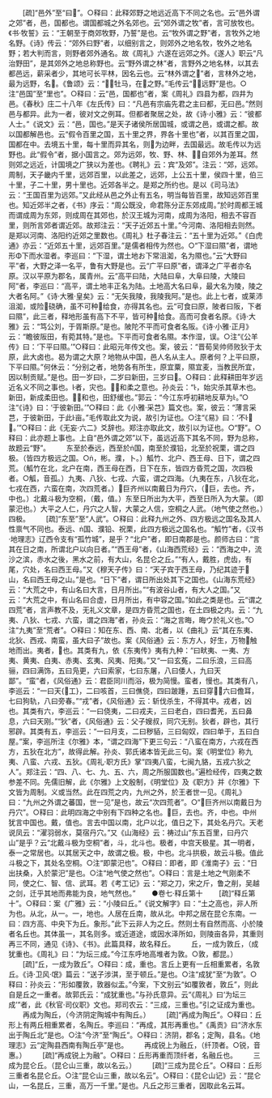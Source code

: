<!-- { "loadSidebar": true } -->
　　[疏]“邑外”至“曰”。○释曰：此释郊野之地远近高下不同之名也。云“邑外谓之郊”者，邑，国都也。谓国都城之外名郊也。云“郊外谓之牧”者，言可放牧也。《书·牧誓》云：“王朝至于商郊牧野，乃誓”是也。云“牧外谓之野”者，言牧外之地名野。《诗》传云：“郊外曰野”者，以细别言之，则郊外之地名牧，牧外之地名野；若大判而言，则野者郊外通名。故《周礼》六遂在远郊之外。《遂人》职云“凡治野田”，是其郊外之地总称野也。云“野外谓之林”者，言野外之地名林，以其去都邑远，薪采者少，其地可长平林，因名云也。云“林外谓之”者，言林外之地，最为远野，名。《鲁颂》云：“牡马，在之野。”毛传云“，远野”是也。○注“邑国”至“里也”。○释曰：云“邑，国都也”者，案《周礼》四县为都，四井为邑。《春秋》庄二十八年《左氏传》曰：“凡邑有宗庙先君之主曰都，无曰邑。”然则邑与都异。此为一者，彼对文之例耳。但都者聚居之处，故《诗·小雅》云：“彼都人士。”《说文》云：“邑，国也。”是天子诸侯所居国城，或谓之邑，或谓之都。故以国都解邑也。云“假令百里之国，五十里之界，界各十里也”者，以其百里之国，国都在中。去境五十里，每十里而异其名，则为边畔，去国最远。故毛传以为远野也。此“假令”者，据小国言之。郊为远郊，牧、野、林、，自郊外为差耳。然则郊之远近，计国境之广狭以为差也。《聘礼》云：宾“及郊”。注云：“郊，远郊。周制，天子畿内千里，远郊百里，以此差之，远郊，上公五十里，侯四十里，伯三十里，子二十里，男十里也。近郊各半之。是郑之所约也。是以《司马法》云：“王国百里为远郊。”又此经从邑之外止有五名，明当每皆百里，故知远郊百里也。知近郊半之者，《书》序云：“周公既没，命君陈分正东郊成周。”於时周都王城而谓成周为东郊，则成周在其郊也，於汉王城为河南，成周为洛阳，相去不容百里，则所言郊者谓近郊。故郑注云：“天子近郊五十里。”今河南、洛阳相去则然。是郑以河南、洛阳约近郊之里数也。《周礼》杜子春注云：“五十里为近郊。”《白虎通》亦云：“近郊五十里，远郊百里。”是儒者相传为然也。○“下湿曰隰”者，谓地形Φ下而水湿者。李巡曰：“下湿，谓土地お下常沮洳，名为隰也。”云“大野曰平”者，大野之泽一名平，鲁有大野是也。云“广平曰原”者，谓泽之广平者亦名原。汉以平原为郡名，属青州。云“高平曰陆，大陆曰阜，大阜曰陵，大陵曰阿”者，李巡曰：“高平，谓土地丰正名为陆。土地高大名曰阜，最大名为陵，陵之大者名阿。”《诗·大雅·皇矣》云：“无矢我陵，我陵我阿。”是也。此上七者，或莱沛沮洳，或险硗确，虽不可种给食，亦得其名也。云“可食曰原，陂者曰阪，下者曰隰”，此三者，释地形虽有高下不平，皆可种给食。高而可食者名原。《诗·大雅》云：“笃公刘，于胥斯原。”是也。陂陀不平而可食者名阪。《诗·小雅·正月》云：“瞻彼阪田，有菀其特。”是也。下平而可食者名隰。本作湿，误。○注“《公羊传》曰：‘下平曰隰。’”○释曰：此昭元年传文也。案，彼云：“晋荀吴帅师败狄于太原，此大卤也。曷为谓之大原？地物从中国，邑人名从主人。原者何？上平曰原，下平曰隰。”何休云：“分别之者，地势各有所生，原宜粟，隰宜麦，当教民所宜，因以制贡赋。”是也。田一岁曰，二岁曰新田，三岁曰。○释曰：此释耕田年岁远近名义不同之事也。者，灾也。，和柔之意也。孙炎云：“，始灾杀其草木也。新田，新成柔田也。，和也，田舒缓也。”郭云：“今江东呼初耕地反草为。”○注“《诗》曰：‘于彼新田。’”○释曰：此《小雅·采芑》篇文也。案，彼云：“薄言采芑，于彼新田，于此亩。”毛传取此文为说，故引为证也。○注“《易》曰：‘不，。’”○释曰：此《无妄·六二》爻辞也。郑注亦取此文，故引以为证也。○“野”。○释曰：此亦题上事也。上自“邑外谓之郊”以下，虽远近高下其名不同，野为总称，故题云“野”。
　　东至於泰远，西至於国，南至於濮铅，北至於祝栗，谓之四极。（皆四方极远之国。○，彬。濮，卜。）觚竹、北户、西王母、日下，谓之四荒。（觚竹在北，北户在南，西王母在西，日下在东，皆四方昏荒之国，次四极者。○觚，音孤。）九夷、八狄、七戎、六蛮，谓之四海。（九夷在东，八狄在北，七戎在西，六蛮在南，次四荒者。）巨齐州以南戴日为丹穴，（巨，去也。齐，中也。）北戴斗极为空桐，（戴，值。）东至日所出为大平，西至日所入为大蒙。（即蒙汜也。）大平之人仁，丹穴之人智，大蒙之人信，空桐之人武。（地气使之然也。）四极。
　　[疏]“东至”至“人武”。○释曰：此释九州之外、四方极远之国名及其人性禀气不同也。泰远、国、濮铅、祝栗，此四方极远之国名也。“觚竹”者，《汉书·地理志》辽西令支有“孤竹城”，是乎？“北户”者，即日南郡是也。颜师古曰：“言其在日之南，所谓北户以向日者。”“西王母”者，《山海西荒经》云：“西海之中，流沙之滨，赤水之後，黑水之前，有大山，名昆仑之丘。”“有人，戴胜，虎齿，有尾，穴处，名曰西王母。”又《穆天子传》曰：“天子宾于西王母，乃纪其迹于山，名曰西王母之山。”是也。“日下”者，谓日所出处其下之国也。《山海东荒经》云：“大荒之中，有山名曰大言，日月所出。”“有波谷山者，有大人之国。”又云：“大荒之中，有山名曰合虚，日月所出，有中容之国。”如此之类是也。云“谓之四荒”者，言声教不及，无礼义文章，是四方昏荒之国也，在土四极之内。云：“九夷、八狄、七戎、六蛮，谓之四海”者，孙炎云：“海之言晦，晦ウ於礼义也。”○注“九夷”至“荒者”。○释曰：知在东、西、南、北者，以《曲礼》云“其在东夷、北狄、西戎、南蛮，虽大曰子”故也。案《风俗通》云：东方人，好生，万物触地而出。夷者，也。其类有九，依《东夷传》夷有九种：“曰畎夷、一夷、方夷、黄夷、白夷、赤夷、玄夷、风夷、阳夷。”又“一曰玄菟，二曰乐浪，三曰高骊，四曰满饰，五曰凫更，六曰索家，七曰东屠，八曰倭人，九曰天鄙”。“蛮”者，《风俗通》云：君臣同川而浴，极为简慢。蛮者，慢也。其类有八，李巡云：“一曰天{工}，二曰咳首，三曰僬侥，四曰跛踵，五曰穿，六曰儋耳，七曰狗轨，八曰旁春。”“戎”者，《风俗通》云：斩伐杀生，不得其中。戎者，凶也。其类有六，李巡云：“一曰侥夷，二曰戎夫，三曰老白，四曰耆羌，五曰鼻息，六曰天刚。”“狄”者，《风俗通》云：父子嫂叔，同穴无别。狄者，辟也，其行邪辟。其类有五，李巡云：“一曰月支，二曰秽貊，三曰匈奴，四曰单于，五曰白屋。”案，李巡所注《尔雅》本，“谓之四海”下更三句云：“八蛮在南方，六戎在西方，五狄在北方”，故得此解。孙炎、郭氏诸本皆无此三句。案《明堂位》称九夷、八蛮、六戎、五狄。《周礼·职方氏》掌“四夷八蛮，七闽九貉，五戎六狄之人”。郑注云：“四、八、七、九、五、六，周之所服国数也。”遍检经传，四夷之数参差不同。先儒旧解，此《尔雅》上文殷制，《明堂位》及《职方》并《尔雅》下文皆为周制。义或当然。此在四荒之内，九州之外，於王者世一见。《周礼》曰：“九州之外谓之蕃国，世一见”是也，故云“次四荒者”。○“巨齐州以南戴日为丹穴”。○释曰：此明四海之中别有下四种之名也。巨，去也。齐，中也。中州犹言中国也。戴，值也。言去中国以南，北户以北，值日之下，其处名丹穴。天老说凤云：“濯羽弱水，莫宿丹穴。”又《山海经》云：祷过山“东五百里，曰丹穴山”是乎？云“北戴斗极为空桐”者，斗，北斗也。极者，中宫天极星。其一明者，泰一之常居也。以其居天之中，故谓之极。极，中也。北斗拱极，故云斗极。值此斗极之下，其处名空桐。○注“即蒙汜也”。○释曰：即者，即《淮南子》云：“日出扶桑，入於蒙汜”是也。○注“地气使之然也”。○释曰：言是土地之气刚柔不同，使之仁、智、信、武耳。若《考工记》云：“郑之刀，宋之斤，鲁之削，吴越之剑，迁乎其地而弗能为良，地气然也。”
　　●卷七·释丘第十
　　[疏]“释丘第十”。○释曰：案《广雅》云：“小陵曰丘。”《说文解字》曰：“土之高也，非人所为也。从北，从一。一，地也。人居在丘南，故从北。中邦之居在昆仑东南。一曰：四方高、中央下为丘。象形。”此下云非人为之丘。然则土有自然而高、小於陵者名丘也。其体虽一，其名则多。或近道途，或因水泽所如，则陵亩各异，其重则再三不同，通见《诗》、《书》。此篇具释，故名释丘。
　　丘，一成为敦丘，（成犹重也。《周礼》曰：“为坛三成。”今江东呼地高堆者为敦。○敦，都昆。）
　　[疏]“丘，一成为敦丘”。○释曰：成，重也。言丘上更有一丘相重累者，名敦丘。《诗·卫风·氓》篇云：“送子涉淇，至于顿丘。”是也。○注“成犹”至“为敦”。○释曰：孙炎云：“形如覆敦，敦器似盂。”今案，下文别云“如覆敦者，敦丘”，则此自是丘之一重者。故郭氏云：“成犹重也。”与孙氏意异。云“《周礼》曰‘为坛三成’”者，此《秋官·司仪职》文也。郑司农云：“三成，三重也。”引之证成为重也。
　　再成为陶丘，（今济阴定陶城中有陶丘。）
　　[疏]“再成为陶丘”。○释曰：丘形上有两丘相重累者，名陶丘。李巡曰：“再成，其形再重也。”《禹贡》曰“济水东出于陶丘北”是也。○注“今济”至“陶丘”。○释曰：济阴，郡名；定陶，县名。《地理志》云“定陶县西南有陶丘亭”是也。
　　再成锐上为融丘，（纤顶者。○锐，音惠。）
　　[疏]“再成锐上为融”。○释曰：丘形再重而顶纤者，名融丘也。
　　三成为昆仑丘。（昆仑山三重，故以名云。）
　　[疏]“三成为昆仑丘”。○释曰：丘形三重者名昆仑丘。○注“昆仑山三重，故以名云”。○释曰：《昆仑山记》云：“昆仑山，一名昆丘，三重，高万一千里。”是也。凡丘之形三重者，因取此名云耳。

